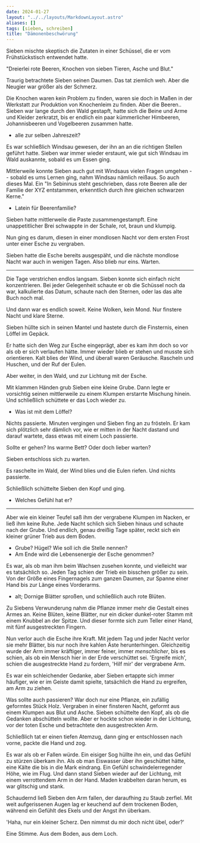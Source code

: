 ```yaml
---
date: 2024-01-27
layout: "../../layouts/MarkdownLayout.astro"
aliases: []
tags: [sieben, schreiben]
title: "Dämonenbeschwörung"
---
```


Sieben mischte skeptisch die Zutaten in einer Schüssel, die er vom Frühstückstisch entwendet hatte.

"Dreierlei rote Beeren, Knochen von sieben Tieren,  Asche und Blut."

Traurig betrachtete Sieben seinen Daumen. Das tat ziemlich weh. Aber die Neugier war größer als der Schmerz. 

Die Knochen waren kein Problem zu finden, waren sie doch in Maßen in der Werkstatt zur Produktion von Knochenleim zu finden. Aber die Beeren.. Sieben war lange durch den Wald gestapft, hatte sich die Beine und Arme und Kleider zerkratzt, bis er endlich ein paar kümmerlicher Himbeeren, Johannisbeeren und Vogelbeeren zusammen hatte.

- alle zur selben Jahreszeit?

Es war schließlich Windsau gewesen, der ihn an an die richtigen Stellen geführt hatte. Sieben war immer wieder erstaunt, wie gut sich Windsau im Wald auskannte, sobald es um Essen ging.

Mittlerweile konnte Sieben auch gut mit Windsaus vielen Fragen umgehen -- sobald es ums Lernen ging, nahm Windsau nämlich reißaus. So auch dieses Mal. Ein "In Sebininus steht geschrieben, dass rote Beeren alle der Familie der XYZ entstammen, erkenntlich durch ihre gleichen schwarzen Kerne."

- Latein für Beerenfamilie?

Sieben hatte mittlerweile die Paste zusammengestampft. Eine unappetitlicher Brei schwappte in der Schale, rot, braun und klumpig.

Nun ging es darum, diesen in einer mondlosen Nacht vor dem ersten Frost unter einer Esche zu vergraben.

Sieben hatte die Esche bereits ausgespäht, und die nächste mondlose Nacht war auch in wenigen Tagen. Also blieb nur eins. Warten.

---

Die Tage verstrichen endlos langsam. Sieben konnte sich einfach nicht konzentrieren. Bei jeder Gelegenheit schaute er ob die Schüssel noch da war, kalkulierte das Datum, schaute nach den Sternen, oder las das alte Buch noch mal.

Und dann war es endlich soweit. Keine Wolken, kein Mond. Nur finstere Nacht und klare Sterne.

Sieben hüllte sich in seinen Mantel und hastete durch die Finsternis, einen Löffel im Gepäck.

Er hatte sich den Weg zur Esche eingeprägt, aber es kam ihm doch so vor als ob er sich verlaufen hätte. Immer wieder blieb er stehen und musste sich orientieren. Kalt blies der Wind, und überall waren Geräusche. Rascheln und Huschen, und der Ruf der Eulen.

Aber weiter, in den Wald, und zur Lichtung mit der Esche.

Mit klammen Händen grub Sieben eine kleine Grube. Dann legte er vorsichtig seinen mittlerweile zu einem Klumpen erstarrte Mischung hinein. Und schließlich schüttete er das Loch wieder zu.

- Was ist mit dem Löffel?

Nichts passierte. Minuten vergingen und Sieben fing an zu frösteln. Er kam sich plötzlich sehr dämlich vor, wie er mitten in der Nacht dastand und darauf wartete, dass etwas mit einem Loch passierte.

Sollte er gehen? Ins warme Bett? Oder doch lieber warten?

Sieben entschloss sich zu warten.

Es raschelte im Wald, der Wind blies und die Eulen riefen. Und nichts passierte.

Schließlich schüttelte Sieben den Kopf und ging.

- Welches Gefühl hat er?

----

Aber wie ein kleiner Teufel saß ihm der vergrabene Klumpen im Nacken, er ließ ihm keine Ruhe. Jede Nacht schlich sich Sieben hinaus und schaute nach der Grube. Und endlich, genau dreißig Tage später, reckt sich ein kleiner grüner Trieb aus dem Boden.

- Grube? Hügel? Wie soll ich die Stelle nennen?
- Am Ende wird die Lebensenergie der Esche genommen?

Es war, als ob man ihm beim Wachsen zusehen konnte, und vielleicht war es tatsächlich so. Jeden Tag schien der Trieb ein bisschen größer zu sein. Von der Größe eines Fingernagels zum ganzen Daumen, zur Spanne einer Hand bis zur Länge eines Vorderarms.

- alt; Dornige Blätter sproßen, und schließlich auch rote Blüten. 

Zu Siebens Verwunderung nahm die Pflanze immer mehr die Gestalt eines Armes an. Keine Blüten, keine Blätter, nur ein dicker dunkel-roter Stamm mit einem Knubbel an der Spitze. Und dieser formte sich zum Teller einer Hand, mit fünf ausgestreckten Fingern.

Nun verlor auch die Esche ihre Kraft. Mit jedem Tag und jeder Nacht verlor sie mehr Blätter, bis nur noch ihre kahlen Äste herunterhingen. Gleichzeitig wurde der Arm immer kräftiger, immer feiner, immer _menschlicher_, bis es schien, als ob ein Mensch hier in der Erde verschüttet sei. 'Ergreife mich', schien die ausgestreckte Hand zu fordern, 'Hilf mir' der vergrabene Arm.

Es war ein schleichender Gedanke, aber Sieben ertappte sich immer häufiger, wie er im Geiste damit spielte, tatsächlich die Hand zu ergreifen, am Arm zu ziehen. 

Was sollte auch passieren? War doch nur eine Pflanze, ein zufällig geformtes Stück Holz. Vergraben in einer finsteren Nacht, geformt aus einem Klumpen aus Blut und Asche. Sieben schüttelte den Kopf, als ob die Gedanken abschütteln wollte. Aber er hockte schon wieder in der Lichtung, vor der toten Esche und betrachtete den ausgestreckten Arm.

Schließlich tat er einen tiefen Atemzug, dann ging er entschlossen nach vorne, packte die Hand und zog.

Es war als ob er Fallen würde. Ein eisiger Sog hüllte ihn ein, und das Gefühl zu stürzen überkam ihn. Als ob man Eiswasser über ihn geschüttet hätte, eine Kälte die bis in die Mark eindrang. Ein Gefühl schwindelerregender Höhe, wie im Flug. Und dann stand Sieben wieder auf der Lichtung, mit einem verrottendem Arm in der Hand. Maden krabbelten daran herum, es war glitschig und stank.

Schaudernd ließ Sieben den Arm fallen, der daraufhing zu Staub zerfiel. Mit weit aufgerissenen Augen lag er keuchend auf dem trockenen Boden, während ein Gefühlt des Ekels und der Angst ihn überkam.

'Haha, nur ein kleiner Scherz. Den nimmst du mir doch nicht übel, oder?'

Eine Stimme. Aus dem Boden, aus dem Loch.
